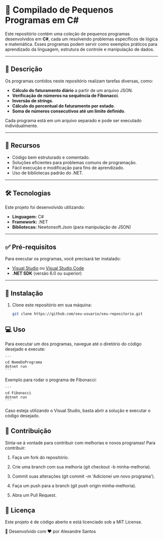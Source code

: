 # 📌 Compilado de Pequenos Programas em C#

Este repositório contém uma coleção de pequenos programas desenvolvidos em **C#**, cada um resolvendo problemas específicos de lógica e matemática. Esses programas podem servir como exemplos práticos para aprendizado da linguagem, estrutura de controle e manipulação de dados.

---

## 📜 Descrição

Os programas contidos neste repositório realizam tarefas diversas, como:
- **Cálculo do faturamento diário** a partir de um arquivo JSON.
- **Verificação de números na sequência de Fibonacci**.
- **Inversão de strings**.
- **Cálculo do percentual de faturamento por estado**.
- **Soma de números consecutivos até um limite definido**.

Cada programa está em um arquivo separado e pode ser executado individualmente.

---

## 🚀 Recursos

- Código bem estruturado e comentado.
- Soluções eficientes para problemas comuns de programação.
- Fácil execução e modificação para fins de aprendizado.
- Uso de bibliotecas padrão do .NET.

---

## 🛠 Tecnologias

Este projeto foi desenvolvido utilizando:
- **Linguagem:** C#
- **Framework:** .NET
- **Bibliotecas:** Newtonsoft.Json (para manipulação de JSON)

---

## ✅ Pré-requisitos

Para executar os programas, você precisará ter instalado:
- [Visual Studio](https://visualstudio.microsoft.com/) ou [Visual Studio Code](https://code.visualstudio.com/)
- **.NET SDK** (versão 6.0 ou superior)

---

## 💾 Instalação

1. Clone este repositório em sua máquina:
   ```sh
   git clone https://github.com/seu-usuario/seu-repositorio.git

## 💻 Uso  

Para executar um dos programas, navegue até o diretório do código desejado e execute:

    ```
    cd NomeDoPrograma
    dotnet run
    ```

Exemplo para rodar o programa de Fibonacci:

    ```
    cd Fibonacci
    dotnet run
    ```

Caso esteja utilizando o Visual Studio, basta abrir a solução e executar o código desejado.

## 🤝 Contribuição
Sinta-se à vontade para contribuir com melhorias e novos programas! Para contribuir:

1. Faça um fork do repositório.

2. Crie uma branch com sua melhoria (git checkout -b minha-melhoria).

3. Commit suas alterações (git commit -m 'Adicionei um novo programa').

4. Faça um push para a branch (git push origin minha-melhoria).

5. Abra um Pull Request.

## 📜 Licença

Este projeto é de código aberto e está licenciado sob a MIT License.

📌 Desenvolvido com ❤️ por Alexandre Santos
